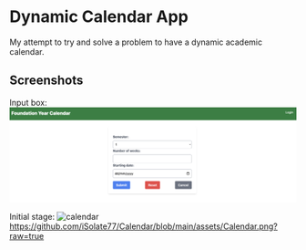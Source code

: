# Dynamic Calendar App
My attempt to try and solve a problem to have a dynamic academic calendar.

## Screenshots
Input box:
![input_box](https://github.com/iSolate77/Calendar/blob/main/assets/input_box.png?raw=true)

Initial stage:
![calendar]()https://github.com/iSolate77/Calendar/blob/main/assets/Calendar.png?raw=true
